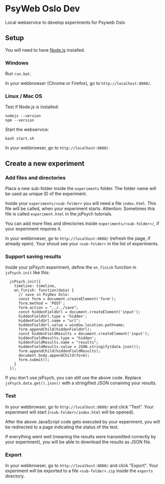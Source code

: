 # PsyWeb Oslo Dev

Local webservice to develop experiments for Psyweb Oslo


## Setup

You will need to have [Node.js](https://nodejs.org/) installed.


### Windows

Run `run.bat`.

In your webbrowser (Chrome or Firefox), go to `http://localhost:8080/`.


### Linux / Mac OS

Test if Node.js is installed:
```
nodejs --version
npm --version
```

Start the webservice:
```
bash start.sh
```

In your webbrowser, go to `http://localhost:8080/`.


##  Create a new experiment


### Add files and directories

Place a new sub-folder inside the `experiments` folder. 
The folder name will be used as unique ID of the experiment.

Inside your `experiments/<sub-folder>` you will need a file `index.html`. 
This file will be called, when your experiment starts. 
Attention: Sometimes this file is called `experiment.html` in the jsPsych tutorials.

You can add more files and directories inside `experiments/<sub-folder>/`, 
if your experiment requires it.

In your webbrowser, go to `http://localhost:8080/` (refresh the page, if already open). 
Your shoud see your `<sub-folder>` in the list of experiments. 


### Support saving results

Inside your jsPsych experiment, define the `on_finish` function in 
`jsPsych.init` like this: 

```
  jsPsych.init({
    timeline: timeline,
    on_finish: function(data) {
      // save in PsyDev Oslo:
      const form = document.createElement('form');
      form.method = 'POST';
      form.action = "../../save";
      const hiddenFieldUrl = document.createElement('input');
      hiddenFieldUrl.type = 'hidden';
      hiddenFieldUrl.name = "url";
      hiddenFieldUrl.value = window.location.pathname;
      form.appendChild(hiddenFieldUrl);
      const hiddenFieldResults = document.createElement('input');
      hiddenFieldResults.type = 'hidden';
      hiddenFieldResults.name = "results";
      hiddenFieldResults.value = JSON.stringify(data.json());
      form.appendChild(hiddenFieldResults);
      document.body.appendChild(form);
      form.submit();
    }
  });
```

If you don't use jsPsych, you can still use the above code. Replace 
`jsPsych.data.get().json()` with a stringified JSON conaining your results.

### Test

In your webbrowser, go to `http://localhost:8080/` and click "Test". 
Your experiment will start (`<sub-folder>/index.html` will be opened).

After the above JavaScript code gets executed by your experiment, 
you will be redirected to a page indicating the status of the test. 

If everything went well (meaning the results were transmitted correctly by your 
experiment), you will be able to download the results as JSON file.

### Export

In your webbrowser, go to `http://localhost:8080/` and click "Export". Your 
experiment will be exported to a file `<sub-folder>.zip` inside the `exports`
directory.



